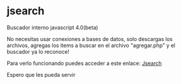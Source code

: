 jsearch
=======

Buscador interno javascript 4.0(beta)

No necesitas usar conexiones a bases de datos, solo descargas los archivos, agregas los items a buscar en el archivo "agregar.php" y el buscador ya lo reconoce!

Para verlo funcionando puedes acceder a este enlace:
[Jsearch](http://www.cornersopensource.com/jsearch)

Espero que les pueda servir
